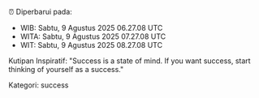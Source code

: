 ⏰ Diperbarui pada:
- WIB: Sabtu, 9 Agustus 2025 06.27.08 UTC
- WITA: Sabtu, 9 Agustus 2025 07.27.08 UTC
- WIT: Sabtu, 9 Agustus 2025 08.27.08 UTC

Kutipan Inspiratif:
"Success is a state of mind. If you want success, start thinking of yourself as a success."


Kategori: success

